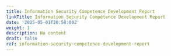 ```yaml
---
title: Information Security Competence Development Report
linkTitle: Information Security Competence Development Report
date: '2025-05-01T20:58:00Z'
weight: 1
description: No content
draft: false
ref: information-security-competence-development-report
---
```


